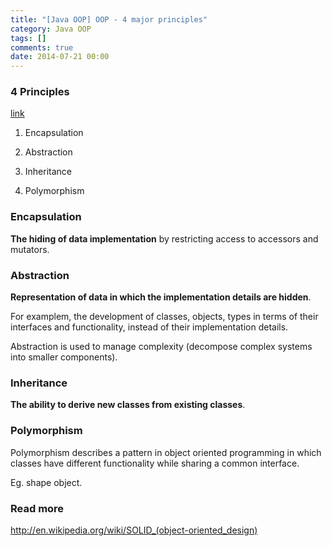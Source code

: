 ```yaml
---
title: "[Java OOP] OOP - 4 major principles"
category: Java OOP
tags: []
comments: true
date: 2014-07-21 00:00
---
```



### 4 Principles

[link](http://codebetter.com/raymondlewallen/2005/07/19/4-major-principles-of-object-oriented-programming/)

1. Encapsulation

1. Abstraction

1. Inheritance

1. Polymorphism

### Encapsulation

**The hiding of data implementation** by restricting access to accessors and mutators.

### Abstraction

**Representation of data in which the implementation details are hidden**.

For examplem, the development of classes, objects, types in terms of their interfaces and functionality, instead of their implementation details.

Abstraction is used to manage complexity (decompose complex systems into smaller components).

### Inheritance

**The ability to derive new classes from existing classes**.

### Polymorphism

Polymorphism describes a pattern in object oriented programming in which classes have different functionality while sharing a common interface.

Eg. shape object.

### Read more

http://en.wikipedia.org/wiki/SOLID_(object-oriented_design)
